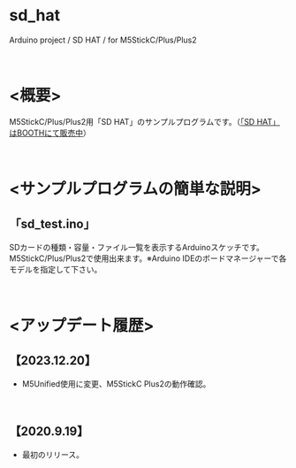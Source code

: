 # sd_hat
Arduino project / SD HAT / for M5StickC/Plus/Plus2

<br>

# <概要>

M5StickC/Plus/Plus2用「SD HAT」のサンプルプログラムです。（[「SD HAT」はBOOTHにて販売中](https://kitto-yakudatsu.booth.pm/items/2385035)）<br>

<br>

# <サンプルプログラムの簡単な説明>

## 「sd_test.ino」
SDカードの種類・容量・ファイル一覧を表示するArduinoスケッチです。<br>
M5StickC/Plus/Plus2で使用出来ます。※Arduino IDEのボードマネージャーで各モデルを指定して下さい。

<br>

# <アップデート履歴>

## 【2023.12.20】

* M5Unified使用に変更、M5StickC Plus2の動作確認。

<br>

## 【2020.9.19】

* 最初のリリース。

